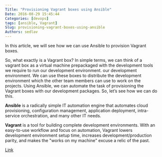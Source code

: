 ```yaml
---
Title: "Provisioning Vagrant boxes using Ansible"
Date: 2016-08-29 15:45:44
Categories: [devops]
tags: [ansible, Vagrant]
Slug: provisioning-vagrant-boxes-using-ansible
Authors: sedlav
---
```


In this article, we will see how we can use Ansible to provision Vagrant boxes.

So, what exactly is a Vagrant box? In simple terms, we can think of a vagrant box as a virtual machine prepackaged with the development tools we require to run our development environment. our development environment. We can use these boxes to distribute the development environment which the other team members can use to work on the projects. Using Ansible, we can automate the task of provisioning the
Vagrant boxes with our development packages. So, let’s see how we can do this.

**Ansible** is a radically simple IT automation engine that automates cloud provisioning, configuration management, application deployment, intra-service orchestration, and many other IT needs.

**Vagrant** is a tool for building complete development environments. With an easy-to-use workflow and focus on automation, Vagrant lowers development environment setup time, increases development/production parity, and makes the "works on my machine" excuse a relic of the past.

[Link](http://developers.redhat.com/blog/2016/08/22/provisioning-vagrant-boxes-using-ansible/)

